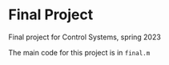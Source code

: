 # Final Project
Final project for Control Systems, spring 2023


The main code for this project is in `final.m`
